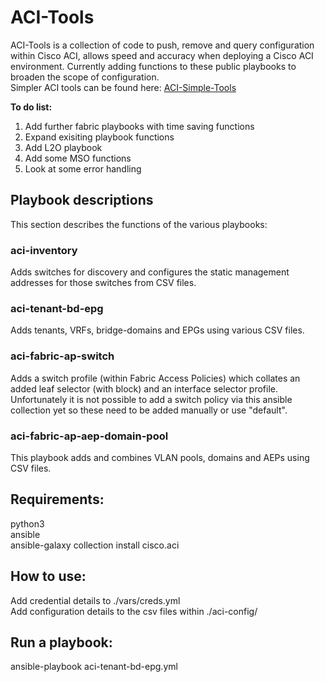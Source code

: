 # ACI-Tools  
ACI-Tools is a collection of code to push, remove and query configuration within Cisco ACI, allows speed and accuracy when deploying a Cisco ACI environment. Currently adding functions to these public playbooks to broaden the scope of configuration.  
Simpler ACI tools can be found here: [ACI-Simple-Tools](https://github.com/Timothy-Lloyd/aci-simple-tools "aci-simple-tools")  

**To do list:**  
1. Add further fabric playbooks with time saving functions
2. Expand exisiting playbook functions
3. Add L2O playbook
4. Add some MSO functions
5. Look at some error handling

## Playbook descriptions
This section describes the functions of the various playbooks:  
### aci-inventory
Adds switches for discovery and configures the static management addresses for those switches from CSV files.  
### aci-tenant-bd-epg
Adds tenants, VRFs, bridge-domains and EPGs using various CSV files.  
### aci-fabric-ap-switch
Adds a switch profile (within Fabric Access Policies) which collates an added leaf selector (with block) and an interface selector profile. Unfortunately it is not possible to add a switch policy via this ansible collection yet so these need to be added manually or use "default".  
### aci-fabric-ap-aep-domain-pool
This playbook adds and combines VLAN pools, domains and AEPs using CSV files.

## Requirements:
python3  
ansible  
ansible-galaxy collection install cisco.aci  

## How to use:
Add credential details to ./vars/creds.yml  
Add configuration details to the csv files within ./aci-config/  

## Run a playbook:
ansible-playbook aci-tenant-bd-epg.yml  

